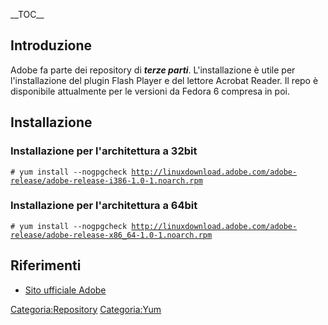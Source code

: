 \_\_TOC\_\_

Introduzione
------------

Adobe fa parte dei repository di ***terze parti***. L'installazione è utile per l'installazione del plugin Flash Player e del lettore Acrobat Reader. Il repo è disponibile attualmente per le versioni da Fedora 6 compresa in poi.

Installazione
-------------

### Installazione per l'architettura a 32bit

`# yum install --nogpgcheck `[`http://linuxdownload.adobe.com/adobe-release/adobe-release-i386-1.0-1.noarch.rpm`](http://linuxdownload.adobe.com/adobe-release/adobe-release-i386-1.0-1.noarch.rpm)

### Installazione per l'architettura a 64bit

`# yum install --nogpgcheck `[`http://linuxdownload.adobe.com/adobe-release/adobe-release-x86_64-1.0-1.noarch.rpm`](http://linuxdownload.adobe.com/adobe-release/adobe-release-x86_64-1.0-1.noarch.rpm)

Riferimenti
-----------

-   [Sito ufficiale Adobe](http://adobe.com)

<Categoria:Repository> <Categoria:Yum>
